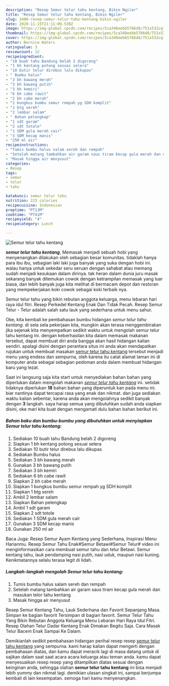 ```yaml
---
description: "Resep Semur telur tahu kentang, Bikin Ngiler"
title: "Resep Semur telur tahu kentang, Bikin Ngiler"
slug: 3400-resep-semur-telur-tahu-kentang-bikin-ngiler
date: 2020-11-15T21:11:09.530Z
image: https://img-global.cpcdn.com/recipes/5ca348eebb5766d8/751x532cq70/semur-telur-tahu-kentang-foto-resep-utama.jpg
thumbnail: https://img-global.cpcdn.com/recipes/5ca348eebb5766d8/751x532cq70/semur-telur-tahu-kentang-foto-resep-utama.jpg
cover: https://img-global.cpcdn.com/recipes/5ca348eebb5766d8/751x532cq70/semur-telur-tahu-kentang-foto-resep-utama.jpg
author: Bernice Waters
ratingvalue: 3
reviewcount: 12
recipeingredient:
- "10 buah tahu Bandung belah 2 digoreng"
- "1 bh kentang potong sesuai selera"
- "10 butir telur direbus lalu dikupas"
- " Bumbu halus"
- "3 bh bawang merah"
- "3 bh bawang putih"
- "3 bh kemiri"
- "6 bh cabe rawit"
- "2 bh cabe merah"
- "1 bungkus bumbu semur rempah yg SDH komplit"
- "1 btg sereh"
- "2 lembar salam"
- " Bahan pelengkap"
- "1 sdt garam"
- "2 sdt totole"
- "1 SDM gula merah cair"
- "3 SDM kecap manis"
- "250 ml air"
recipeinstructions:
- "Tumis bumbu halus salam sereh dan rempah"
- "Setelah matang tambahkan air garam saus tiram kecap gula merah dan masukan telor tahu kentang"
- "Masak hingga air menyusut"
categories:
- Resep
tags:
- semur
- telur
- tahu

katakunci: semur telur tahu 
nutrition: 223 calories
recipecuisine: Indonesian
preptime: "PT13M"
cooktime: "PT41M"
recipeyield: "4"
recipecategory: Lunch

---
```



![Semur telur tahu kentang](https://img-global.cpcdn.com/recipes/5ca348eebb5766d8/751x532cq70/semur-telur-tahu-kentang-foto-resep-utama.jpg)

<b><i>semur telur tahu kentang</i></b>, Memasak menjadi sebuah hobi yang menyenangkan dilakukan oleh sebagian besar komunitas. tidaklah hanya para ibu ibu, sebagian laki laki juga banyak yang suka dengan hobi ini. walau hanya untuk sekedar seru seruan dengan sahabat atau memang sudah menjadi kesukaan dalam dirinya. tak heran dalam dunia juru masak sekarang banyak ditemukan cowok dengan ketrampilan memasak yang luar biasa, dan lebih banyak juga kita melihat di bermacam depot dan restoran yang mempekerjakan koki cowok sebagai koki terbaik nya.

Semur telur tahu yang bikin rebutan anggota keluarga, menu lebaran hari raya idul fitri. Resep Perkedel Kentang Enak Dan Tidak Pecah. Resep Semur Telur - Telur adalah salah satu lauk yang sederhana untuk menu sahur.

Oke, kita kembali ke pembahasan bumbu hidangan <i>semur telur tahu kentang</i>. di sela sela pekerjaan kita, mungkin akan terasa menggembirakan jika sejenak kita menyempatkan sedikit waktu untuk mengolah semur telur tahu kentang ini. dengan keberhasilan kita dalam memasak makanan tersebut, dapat membuat diri anda bangga akan hasil hidangan kalian sendiri. apalagi disini dengan perantara situs ini anda akan mendapatkan rujukan untuk membuat masakan <u>semur telur tahu kentang</u> tersebut menjadi menu yang endess dan sempurna, oleh karena itu catat alamat laman ini di komputer anda sebagai sebagian pedoman anda dalam membuat hidangan baru yang lezat.


Saat ini langsung saja kita start untuk menyediakan bahan bahan yang diperlukan dalam mengolah makanan <u><i>semur telur tahu kentang</i></u> ini. setidak tidaknya diperlukan <b>18</b> bahan bahan yang diperuntuk kan pada menu ini. biar nantinya dapat tercapai rasa yang enak dan nikmat. dan juga sediakan waktu kalian sebentar, karena anda akan mengolahnya sedikit banyak dengan <b>3</b> langkah. saya harap semua yang dibutuhkan sudah anda siapkan disini, oke mari kita buat dengan mengamati dulu bahan bahan berikut ini.

<!--inarticleads1-->

##### Bahan baku dan bumbu-bumbu yang dibutuhkan untuk menyiapkan Semur telur tahu kentang:

1. Sediakan 10 buah tahu Bandung belah 2 digoreng
1. Siapkan 1 bh kentang potong sesuai selera
1. Sediakan 10 butir telur direbus lalu dikupas
1. Sediakan  Bumbu halus
1. Sediakan 3 bh bawang merah
1. Gunakan 3 bh bawang putih
1. Sediakan 3 bh kemiri
1. Sediakan 6 bh cabe rawit
1. Siapkan 2 bh cabe merah
1. Siapkan 1 bungkus bumbu semur rempah yg SDH komplit
1. Siapkan 1 btg sereh
1. Ambil 2 lembar salam
1. Siapkan  Bahan pelengkap
1. Ambil 1 sdt garam
1. Siapkan 2 sdt totole
1. Sediakan 1 SDM gula merah cair
1. Gunakan 3 SDM kecap manis
1. Gunakan 250 ml air


Baca Juga: Resep Semur Ayam Kentang yang Sederhana, Inspirasi Menu Harianmu. Resep Semur Tahu Enak#Semur Betawi#Semur Telur# video ini menginformasikan cara membuat semur tahu dan telur Betawi. Semur kentang tahu, lauk pendamping nasi putih, nasi uduk, maupun nasi kuning. Kenikmatannya selalu terasa legit di lidah. 

<!--inarticleads2-->

##### Langkah-langkah mengolah Semur telur tahu kentang:

1. Tumis bumbu halus salam sereh dan rempah
1. Setelah matang tambahkan air garam saus tiram kecap gula merah dan masukan telor tahu kentang
1. Masak hingga air menyusut


Resep Semur Kentang Tahu, Lauk Sederhana dan Favorit Sepanjang Masa. Simpan ke bagian favorit Tersimpan di bagian favorit. Semur Telur Tahu Yang Bikin Rebutan Anggota Keluarga Menu Lebaran Hari Raya Idul Fitri. Resep Olahan Telur Dadar Kentang Enak Dimakan Begitu Saja. Cara Masak Telur Bacem Enak Sampai Ke Dalam. 

Demikianlah sedikit pembahasan hidangan perihal resep resep <u>semur telur tahu kentang</u> yang sempurna. kami harap kalian dapat mengerti dengan pembahasan diatas, dan kamu dapat meracik lagi di masa datang untuk di sajikan dalam saat saat acara acara keluarga atau teman anda. kamu dapat menyesuaikan resep resep yang ditampilkan diatas sesuai dengan keinginan anda, sehingga olahan <b>semur telur tahu kentang</b> ini bisa menjadi lebih yummy dan nikmat lagi. demikian ulasan singkat ini, sampai berjumpa kembali di lain kesempatan. semoga hari kamu menyenangkan.

